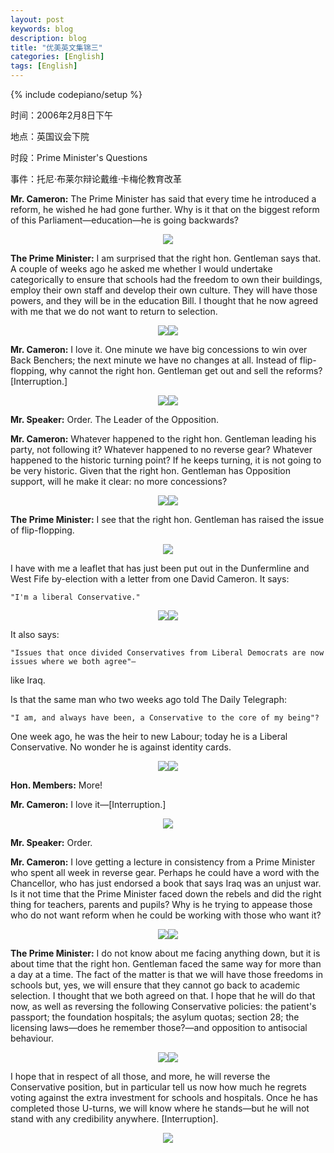 ```yaml
---
layout: post
keywords: blog
description: blog
title: "优美英文集锦三"
categories: [English]
tags: [English]
---
```

{% include codepiano/setup %}

时间：2006年2月8日下午

地点：英国议会下院

时段：Prime Minister's Questions

事件：托尼·布莱尔辩论戴维·卡梅伦教育改革

**Mr. Cameron:** The Prime Minister has said that every time he introduced a reform, he wished he had gone further. Why is it that on the biggest reform of this Parliament—education—he is going backwards? 

<center><img src="/image/prime-ministers-questions/20110427pmq-01.jpg"></center>

<!-- more -->

**The Prime Minister:** I am surprised that the right hon. Gentleman says that. A couple of weeks ago he asked me whether I would undertake categorically to ensure that schools had the freedom to own their buildings, employ their own staff and develop their own culture. They will have those powers, and they will be in the education Bill. I thought that he now agreed with me that we do not want to return to selection. 


<center><img src="/image/prime-ministers-questions/20110427pmq-02.jpg"><img src="/image/prime-ministers-questions/20110427pmq-03.jpg"></center>

**Mr. Cameron:** I love it. One minute we have big concessions to win over Back Benchers; the next minute we have no changes at all. Instead of flip-flopping, why cannot the right hon. Gentleman get out and sell the reforms? [Interruption.]

<center><img src="/image/prime-ministers-questions/20110427pmq-04.jpg"><img src="/image/prime-ministers-questions/20110427pmq-05.jpg"></center>

**Mr. Speaker:** Order. The Leader of the Opposition.

**Mr. Cameron:** Whatever happened to the right hon. Gentleman leading his party, not following it? Whatever happened to no reverse gear? Whatever happened to the historic turning point? If he keeps turning, it is not going to be very historic. Given that the right hon. Gentleman has Opposition support, will he make it clear: no more concessions? 

<center><img src="/image/prime-ministers-questions/20110427pmq-06.jpg"><img src="/image/prime-ministers-questions/20110427pmq-07.jpg"></center>

**The Prime Minister:** I see that the right hon. Gentleman has raised the issue of flip-flopping. 

<center><img src="/image/prime-ministers-questions/20110427pmq-08.jpg"></center>

I have with me a leaflet that has just been put out in the Dunfermline and West Fife by-election with a letter from one David Cameron. It says:

    "I'm a liberal Conservative."

<center><img src="/image/prime-ministers-questions/20110427pmq-09.jpg"><img src="/image/prime-ministers-questions/20110427pmq-10.jpg"></center>

It also says:

    "Issues that once divided Conservatives from Liberal Democrats are now issues where we both agree"—

like Iraq.

Is that the same man who two weeks ago told The Daily Telegraph:

    "I am, and always have been, a Conservative to the core of my being"?

One week ago, he was the heir to new Labour; today he is a Liberal Conservative. No wonder he is against identity cards.

<center><img src="/image/prime-ministers-questions/20110427pmq-11.jpg"><img src="/image/prime-ministers-questions/20110427pmq-12.jpg"></center>

**Hon. Members:** More!

**Mr. Cameron:** I love it—[Interruption.] 

<center><img src="/image/prime-ministers-questions/20110427pmq-13.jpg"></center>

**Mr. Speaker:** Order.

**Mr. Cameron:** I love getting a lecture in consistency from a Prime Minister who spent all week in reverse gear. Perhaps he could have a word with the Chancellor, who has just endorsed a book that says Iraq was an unjust war. Is it not time that the Prime Minister faced down the rebels and did the right thing for teachers, parents and pupils? Why is he trying to appease those who do not want reform when he could be working with those who want it? 

<center><img src="/image/prime-ministers-questions/20110427pmq-14.jpg"><img src="/image/prime-ministers-questions/20110427pmq-15.jpg"></center>

**The Prime Minister:** I do not know about me facing anything down, but it is about time that the right hon. Gentleman faced the same way for more than a day at a time. The fact of the matter is that we will have those freedoms in schools but, yes, we will ensure that they cannot go back to academic selection. I thought that we both agreed on that. I hope that he will do that now, as well as reversing the following Conservative policies: the patient's passport; the foundation hospitals; the asylum quotas; section 28; the licensing laws—does he remember those?—and opposition to antisocial behaviour.

<center><img src="/image/prime-ministers-questions/20110427pmq-16.jpg"><img src="/image/prime-ministers-questions/20110427pmq-17.jpg"></center>

I hope that in respect of all those, and more, he will reverse the Conservative position, but in particular tell us now how much he regrets voting against the extra investment for   schools and hospitals. Once he has completed those U-turns, we will know where he stands—but he will not stand with any credibility anywhere. [Interruption].

<center><img src="/image/prime-ministers-questions/20110427pmq-18.jpg"></center>